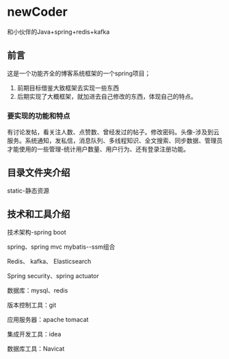 # newCoder
和小伙伴的Java+spring+redis+kafka 

## 前言

这是一个功能齐全的博客系统框架的一个spring项目；

1. 前期目标借鉴大致框架去实现一些东西
2. 后期实现了大概框架，就加进去自己修改的东西，体现自己的特点。

### 要实现的功能和特点

有讨论发帖，看关注人数、点赞数、曾经发过的帖子。修改密码。头像-涉及到云服务。系统通知，发私信，消息队列、多线程知识、全文搜索、同步数据、管理员才能使用的一些管理-统计用户数量、用户行为、还有登录注册功能。



## 目录文件夹介绍
static-静态资源



## 技术和工具介绍

技术架构-spring boot

spring、spring mvc mybatis--ssm组合

Redis、 kafka、 Elasticsearch

Spring security、spring actuator

数据库：mysql、redis

版本控制工具：git

应用服务器：apache tomacat

集成开发工具：idea

数据库工具：Navicat
